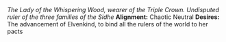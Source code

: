 *The Lady of the Whispering Wood, wearer of the Triple Crown.  Undisputed ruler of the three families of the Sidhe*
**Alignment:** Chaotic Neutral
**Desires:** The advancement of Elvenkind, to bind all the rulers of the world to her pacts